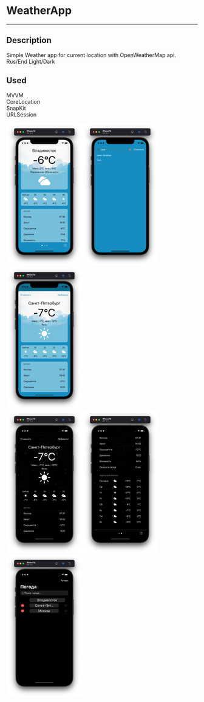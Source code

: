# WeatherApp
---
## Description
Simple Weather app for current location  with OpenWeatherMap api.
Rus/End
Light/Dark

## Used  
MVVM  
CoreLocation  
SnapKit  
URLSession  

<img src="./screenshots/1.png?raw=true" width="200"><img src="./screenshots/2_1.png?raw=true" width="200"><img src="./screenshots/3.png?raw=true" width="200"><br/>
<img src="./screenshots/4.png?raw=true" width="200"><img src="./screenshots/5.png?raw=true" width="200"><img src="./screenshots/6.png?raw=true" width="200">
